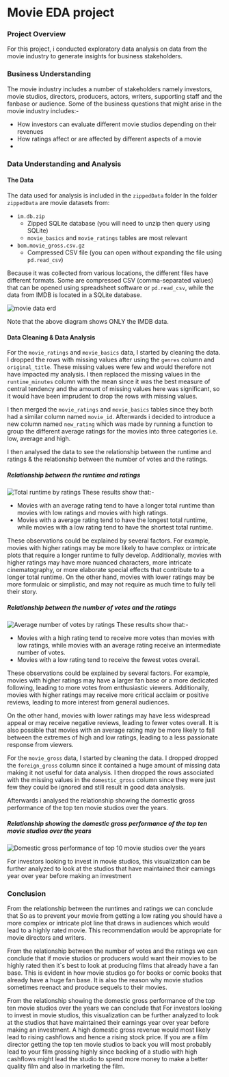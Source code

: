 # Movie EDA project

### Project Overview

For this project, i conducted exploratory data analysis on data from the movie industry to generate insights for business stakeholders.


### Business Understanding
The movie industry includes a number of stakeholders namely investors, movie studios, directors, producers, actors, writers, supporting staff and the fanbase or audience. Some of the business questions that might arise in the movie industry includes:-
- How investors can evaluate different movie studios depending on their revenues
- How ratings affect or are affected by different aspects of a movie
-

### Data Understanding and Analysis

#### The Data
The data used for analysis is included in the `zippedData` folder
In the folder `zippedData` are movie datasets from:

* `im.db.zip`
  * Zipped SQLite database (you will need to unzip then query using SQLite)
  * `movie_basics` and `movie_ratings` tables are most relevant
* `bom.movie_gross.csv.gz`
  * Compressed CSV file (you can open without expanding the file using `pd.read_csv`)

Because it was collected from various locations, the different files have different formats. Some are compressed CSV (comma-separated values) that can be opened using spreadsheet software or `pd.read_csv`, while the data from IMDB is located in a SQLite database.

![movie data erd](https://raw.githubusercontent.com/learn-co-curriculum/dsc-phase-1-project-v2-4/master/movie_data_erd.jpeg)

Note that the above diagram shows ONLY the IMDB data. 

#### Data Cleaning & Data Analysis
For the `movie_ratings` and `movie_basics` data, I started by cleaning the data. I dropped the rows with missing values after using the `genres` column and `original_title`. These missing values were few and would therefore not have impacted my analysis. I then replaced the missing values in the `runtime_minutes` column with the mean since it was the best measure of central tendency and the amount of missing values here was significant, so it would have been imprudent to drop the rows with missing values.

I then merged the `movie_ratings` and `movie_basics` tables since they both had a similar column named `movie_id`. Afterwards i decided to introduce a new column named `new_rating` which was made by running a function to group the different average ratings for the movies into three categories i.e. low, average and high. 

I then analysed the data to see the relationship between the runtime and ratings & the relationship between the number of votes and the ratings.

##### Relationship between the runtime and ratings
![Total runtime by ratings](https://github.com/billymwangi/test/blob/main/Total%20Runtime%20by%20Rating.png)
These results show that:-
- Movies with an average rating tend to have a longer total runtime than movies with low ratings and  movies with high ratings.
- Movies with a average rating tend to have the longest total runtime, while movies with a low rating tend to have the shortest total runtime.

These observations could be explained by several factors. For example, movies with higher ratings may be more likely to have complex or intricate plots that require a longer runtime to fully develop. Additionally, movies with higher ratings may have more nuanced characters, more intricate cinematography, or more elaborate special effects that contribute to a longer total runtime. On the other hand, movies with lower ratings may be more formulaic or simplistic, and may not require as much time to fully tell their story.

##### Relationship between the number of votes and the ratings
![Average number of votes by ratings](https://github.com/billymwangi/test/blob/main/Average%20number%20of%20votes%20by%20rating.png)
These results show that:-
- Movies with a high rating tend to receive more votes than movies with low ratings, while movies with an average rating receive an intermediate number of votes.
- Movies with a low rating tend to receive the fewest votes overall.

These observations could be explained by several factors. For example, movies with higher ratings may have a larger fan base or a more dedicated following, leading to more votes from enthusiastic viewers. Additionally, movies with higher ratings may receive more critical acclaim or positive reviews, leading to more interest from general audiences.

On the other hand, movies with lower ratings may have less widespread appeal or may receive negative reviews, leading to fewer votes overall. It is also possible that movies with an average rating may be more likely to fall between the extremes of high and low ratings, leading to a less passionate response from viewers.

For the `movie_gross` data, I started by cleaning the data. I dropped dropped the `foreign_gross` column since it contained a huge amount of missing data making it not useful for data analysis. I then dropped the rows associated with the missing values in the `domestic_gross` column since they were just few they could be ignored and still result in good data analysis.


Afterwards i analysed the relationship showing the domestic gross performance of the top ten movie studios over the years. 
  
##### Relationship showing the domestic gross performance of the top ten movie studios over the years
![Domestic gross performance of top 10 movie studios over the years](https://github.com/billymwangi/test/blob/main/Domestic%20Gross%20by%20Studio%20and%20Year.png)

For investors looking to invest in movie studios, this visualization can be further analyzed to look at the studios that have maintained their earnings year over year before making an investment

### Conclusion
From the relationship between the runtimes and ratings we can conclude that So as to prevent your movie from getting a low rating you should have a more complex or intricate plot line that draws in audiences which would lead to a highly rated movie. This recommendation would be appropriate for movie directors and writers.

From the relationship between the number of votes and the ratings we can conclude that if movie studios or producers would want their movies to be highly rated then it`s best to look at producing films that already have a fan base. This is evident in how movie studios go for books or comic books that already have a huge fan base. It is also the reason why movie studios sometimes reenact and produce sequels to their movies.

From the relationship showing the domestic gross performance of the top ten movie studios over the years we can conclude that For investors looking to invest in movie studios, this visualization can be further analyzed to look at the studios that have maintained their earnings year over year before making an investment. A high domestic gross revenue would most likely lead to rising cashflows and hence a rising stock price. If you are a film director getting the top ten movie studios to back you will most probably lead to your film grossing highly since backing of a studio with high cashflows might lead the studio to spend more money to make a better quality film and also in marketing the film.





